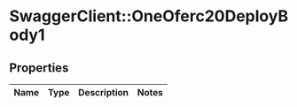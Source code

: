 # SwaggerClient::OneOferc20DeployBody1

## Properties
Name | Type | Description | Notes
------------ | ------------- | ------------- | -------------


